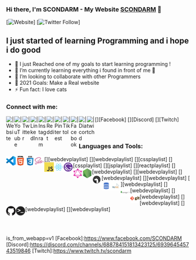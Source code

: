 ### Hi there, I'm SCONDARM - My Website [SCONDARM][website] 👋

[![Website](https://img.shields.io/website?label=SCONDARM.com&style=for-the-badge&url=https%3A%2F%2FSCONDARM.com)]
[![Twitter Follow](https://img.shields.io/twitter/follow/SCONDARM<r?color=1DA1F2&logo=twitter&style=for-the-badge)]

## I just started of learning Programming and i hope i do good

- 🔭 I just Reached one of my goals to start learning programming !
- 🌱 I’m currently learning everything i found in front of me 🤣
- 👯 I’m looking to collaborate with other Programmers
- 🥅 2021 Goals: Make a Real website
- ⚡ Fun fact: I love cats 

### Connect with me:

[<img align="left" alt=" | Website" width="22px" src="https://cdn.jsdelivr.net/npm/simple-icons@v3/icons/Website.svg" />][website]
[<img align="left" alt=" | YouTube" width="22px" src="https://cdn.jsdelivr.net/npm/simple-icons@v3/icons/youtube.svg" />][youtube]
[<img align="left" alt=" | Twitter" width="22px" src="https://cdn.jsdelivr.net/npm/simple-icons@v3/icons/twitter.svg" />][twitter]
[<img align="left" alt=" | LinkedIn" width="22px" src="https://cdn.jsdelivr.net/npm/simple-icons@v3/icons/linkedin.svg" />][linkedin]
[<img align="left" alt=" | Instagram" width="22px" src="https://cdn.jsdelivr.net/npm/simple-icons@v3/icons/instagram.svg" />][instagram]
[<img align="left" alt=" | Reddit" width="22px" src="https://cdn.jsdelivr.net/npm/simple-icons@v3/icons/reddit.svg" />][Reddit]
[<img align="left" alt=" | Pinterest" width="22px" src="https://cdn.jsdelivr.net/npm/simple-icons@v3/icons/Pinterest.svg" />][Pianterest]
[<img align="left" alt=" | Tiktol" width="22px" src="https://cdn.jsdelivr.net/npm/simple-icons@v3/icons/Tiktok.svg" />][TikTok]
[<img align="left" alt=" | Facebook" width="22px" src="https://cdn.jsdelivr.net/npm/simple-icons@v3/icons/Facebook.svg" />][Facebook]
[<img align="left" alt=" | Diacord" width="22px" src="https://cdn.jsdelivr.net/npm/simple-icons@v3/icons/discord.svg" />][Discord]
[<img align="left" alt=" | twitch" width="22px" src="https://cdn.jsdelivr.net/npm/simple-icons@v3/icons/discord.svg" />][Twitch]

<br />

### Languages and Tools:

[<img align="left" alt="Visual Studio Code" width="26px" src="https://raw.githubusercontent.com/github/explore/80688e429a7d4ef2fca1e82350fe8e3517d3494d/topics/visual-studio-code/visual-studio-code.png" />][webdevplaylist]
[<img align="left" alt="HTML5" width="26px" src="https://raw.githubusercontent.com/github/explore/80688e429a7d4ef2fca1e82350fe8e3517d3494d/topics/html/html.png" />][webdevplaylist]
[<img align="left" alt="CSS3" width="26px" src="https://raw.githubusercontent.com/github/explore/80688e429a7d4ef2fca1e82350fe8e3517d3494d/topics/css/css.png" />][cssplaylist]
[<img align="left" alt="Sass" width="26px" src="https://raw.githubusercontent.com/github/explore/80688e429a7d4ef2fca1e82350fe8e3517d3494d/topics/sass/sass.png" />][cssplaylist]
[<img align="left" alt="JavaScript" width="26px" src="https://raw.githubusercontent.com/github/explore/80688e429a7d4ef2fca1e82350fe8e3517d3494d/topics/javascript/javascript.png" />][jsplaylist]
[<img align="left" alt="React" width="26px" src="https://raw.githubusercontent.com/github/explore/80688e429a7d4ef2fca1e82350fe8e3517d3494d/topics/react/react.png" />][reactplaylist]
[<img align="left" alt="Gatsby" width="26px" src="https://raw.githubusercontent.com/github/explore/e94815998e4e0713912fed477a1f346ec04c3da2/topics/gatsby/gatsby.png" />][webdevplaylist]
[<img align="left" alt="GraphQL" width="26px" src="https://raw.githubusercontent.com/github/explore/80688e429a7d4ef2fca1e82350fe8e3517d3494d/topics/graphql/graphql.png" />][webdevplaylist]
[<img align="left" alt="Node.js" width="26px" src="https://raw.githubusercontent.com/github/explore/80688e429a7d4ef2fca1e82350fe8e3517d3494d/topics/nodejs/nodejs.png" />][webdevplaylist]
[<img align="left" alt="Deno" width="26px" src="https://raw.githubusercontent.com/github/explore/361e2821e2dea67711cde99c9c40ed357061cf27/topics/deno/deno.png" />][webdevplaylist]
[<img align="left" alt="SQL" width="26px" src="https://raw.githubusercontent.com/github/explore/80688e429a7d4ef2fca1e82350fe8e3517d3494d/topics/sql/sql.png" />][webdevplaylist]
[<img align="left" alt="MySQL" width="26px" src="https://raw.githubusercontent.com/github/explore/80688e429a7d4ef2fca1e82350fe8e3517d3494d/topics/mysql/mysql.png" />][webdevplaylist]
[<img align="left" alt="MongoDB" width="26px" src="https://raw.githubusercontent.com/github/explore/80688e429a7d4ef2fca1e82350fe8e3517d3494d/topics/mongodb/mongodb.png" />][webdevplaylist]
[<img align="left" alt="Git" width="26px" src="https://raw.githubusercontent.com/github/explore/80688e429a7d4ef2fca1e82350fe8e3517d3494d/topics/git/git.png" />][webdevplaylist]
[<img align="left" alt="GitHub" width="26px" src="https://raw.githubusercontent.com/github/explore/78df643247d429f6cc873026c0622819ad797942/topics/github/github.png" />][webdevplaylist]
[<img align="left" alt="Terminal" width="26px" src="https://raw.githubusercontent.com/github/explore/80688e429a7d4ef2fca1e82350fe8e3517d3494d/topics/terminal/terminal.png" />][webdevplaylist]

<br />
<br />


[website]:https://mouadaninou9.wixsite.com/scondarm 
[course]: http://vsCodeHero.com
[twitter]: https://twitter.com/scondarm
[youtube]: https://www.youtube.com/channel/UCtB8DD0GnxxTPQIGaKRFu6A
[instagram]: https://www.instagram.com/scondarm
[linkedin]: https://www.linkedin.com/in/scondarm-awme-097679215/
[Reddit]: https://www.reddit.com/user/SCONDARM
[Pianterest]:https://www.pinterest.com/SCONDARMI/_saved/
[TikTok]:https://www.tiktok.com/@scondarm?lang=ar&is_copy_url=1&
is_from_webapp=v1
[Facebook]:https://www.facebook.com/SCONDARM
[Discord]:https://discord.com/channels/688784151813423125/693964545743519846
[Twitch]:https://www.twitch.tv/scondarm
